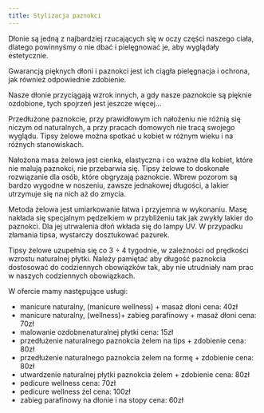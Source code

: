 ```yaml
---
title: Stylizacja paznokci
---
```


Dłonie są jedną z najbardziej rzucających się w oczy części naszego ciała, dlatego powinnyśmy o nie dbać i pielęgnować je, aby wyglądały estetycznie.

Gwarancją pięknych dłoni i paznokci jest ich ciągła pielęgnacja i ochrona, jak również odpowiednie zdobienie.

Nasze dłonie przyciągają wzrok innych, a gdy nasze paznokcie są pięknie ozdobione, tych spojrzeń jest jeszcze więcej...

Przedłużone paznokcie, przy prawidłowym ich nałożeniu nie różnią się niczym od naturalnych, a przy pracach domowych nie tracą swojego wyglądu. Tipsy żelowe można spotkać u kobiet w różnym wieku i na różnych stanowiskach.

Nałożona masa żelowa jest cienka, elastyczna i co ważne dla kobiet, które nie malują paznokci, nie przebarwia się. Tipsy żelowe to doskonałe rozwiązanie dla osób, które obgryzają paznokcie. Wbrew pozorom są bardzo wygodne w noszeniu, zawsze jednakowej długości, a lakier utrzymuje się na nich aż do zmycia.

Metoda żelowa jest umiarkowanie łatwa i przyjemna w wykonaniu. Masę nakłada się specjalnym pędzelkiem w przybliżeniu tak jak zwykły lakier do paznokci. Dla jej utrwalenia dłoń wkłada się do lampy UV. W przypadku złamania tipsa, wystarczy dosztukować pazurek.

Tipsy żelowe uzupełnia się co 3 ÷ 4 tygodnie, w zależności od prędkości wzrostu naturalnej płytki. Należy pamiętać aby długość paznokcia dostosować do codziennych obowiązków tak, aby nie utrudniały nam prac w naszych codziennych obowiązkach.

W ofercie mamy następujące usługi:

-	manicure naturalny, (manicure wellness) + masaż dłoni cena: 40zł
-	manicure naturalny, (wellness)+ zabieg parafinowy + masaż dłoni cena: 70zł
-	malowanie ozdobnenaturalnej płytki cena: 15zł
-	przedłużenie naturalnego paznokcia żelem na tips + zdobienie cena: 80zł
-	przedłużenie naturalnego paznokcia żelem na formę + zdobienie cena: 80zł
-	utwardzenie naturalnej płytki	paznokcia żelem + zdobienie cena: 80zł
-	pedicure wellness	cena: 70zł
-	pedicure wellness żel cena: 100zł
-	zabieg parafinowy na dłonie i na stopy cena: 60zł
